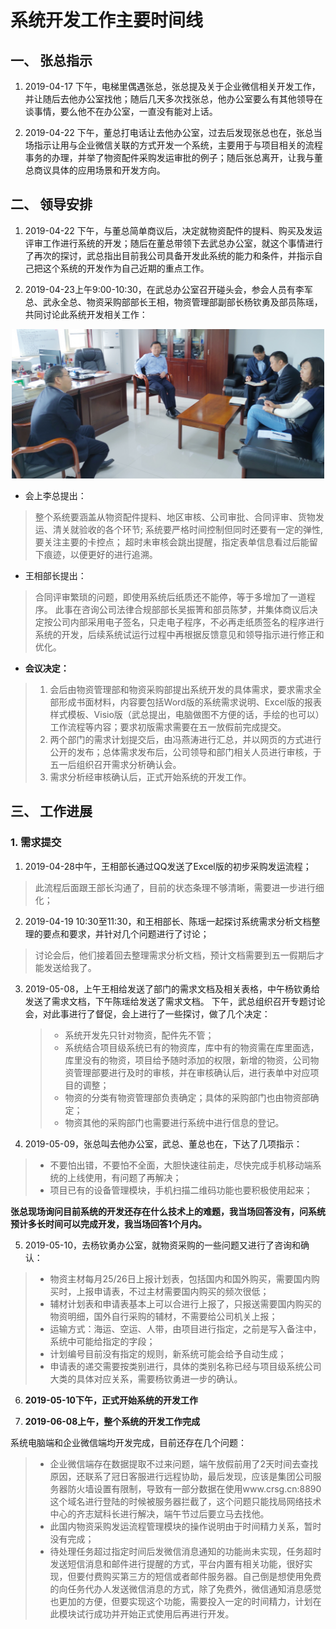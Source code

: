 # 系统开发工作主要时间线

## 一、 张总指示

1. 2019-04-17 下午，电梯里偶遇张总，张总提及关于企业微信相关开发工作，并让随后去他办公室找他；随后几天多次找张总，他办公室要么有其他领导在谈事情，要么他不在办公室，一直没有能对上话。

2. 2019-04-22 下午，董总打电话让去他办公室，过去后发现张总也在，张总当场指示让用与企业微信关联的方式开发一个系统，主要用于与项目相关的流程事务的办理，并举了物资配件采购发运审批的例子；随后张总离开，让我与董总商议具体的应用场景和开发方向。

## 二、 领导安排

1. 2019-04-22 下午，与董总简单商议后，决定就物资配件的提料、购买及发运评审工作进行系统的开发；随后在董总带领下去武总办公室，就这个事情进行了再次的探讨，武总指出目前我公司具备开发此系统的能力和条件，并指示自己把这个系统的开发作为自己近期的重点工作。

2. 2019-04-23上午9:00-10:30，在武总办公室召开碰头会，参会人员有李军总、武永全总、物资采购部部长王相，物资管理部副部长杨钦勇及部员陈瑶，共同讨论此系统开发相关工作：

<p align="center"><img src="/brief_meeting_190423.jpg" width="500">

- 会上李总提出：
> 整个系统要涵盖从物资配件提料、地区审核、公司审批、合同评审、货物发运、清关就验收的各个环节;
> 系统要严格时间控制但同时还要有一定的弹性,要关注主要的卡控点；
> 超时未审核会跳出提醒，指定表单信息看过后能留下痕迹，以便更好的进行追溯。

- 王相部长提出：
> 合同评审繁琐的问题，即使用系统后纸质还不能停，等于多增加了一道程序。
> 此事在咨询公司法律合规部部长吴振箐和部员陈梦，并集体商议后决定按公司内部采用电子签名，只走电子程序，不必再走纸质签名的程序进行系统的开发，后续系统试运行过程中再根据反馈意见和领导指示进行修正和优化。

- **会议决定：**

> 1. 会后由物资管理部和物资采购部提出系统开发的具体需求，要求需求全部形成书面材料，内容要包括Word版的系统需求说明、Excel版的报表样式模板、Visio版（武总提出，电脑做图不方便的话，手绘的也可以）工作流程等内容；要求初版需求需要在五一放假前完成提交。
> 2. 两个部门的需求计划提交后，由冯燕涛进行汇总，并以网页的方式进行公开的发布；总体需求发布后，公司领导和部门相关人员进行审核，于五一后组织召开需求分析确认会。
> 3. 需求分析经审核确认后，正式开始系统的开发工作。

## 三、 工作进展
  
### 1. 需求提交

1. 2019-04-28中午，王相部长通过QQ发送了Excel版的初步采购发运流程；
> 此流程后面跟王部长沟通了，目前的状态条理不够清晰，需要进一步进行细化；

2. 2019-04-19 10:30至11:30，和王相部长、陈瑶一起探讨系统需求分析文档整理的要点和要求，并针对几个问题进行了讨论；
> 讨论会后，他们接着回去整理需求分析文档，预计文档需要到五一假期后才能发送给我了。

3. 2019-05-08，上午王相给发送了部门的需求文档及相关表格，中午杨钦勇给发送了需求文档，下午陈瑶给发送了需求文档。
   下午，武总组织召开专题讨论会，对此事进行了督促，会上进行了一些探讨，做了几个决定：
   >- 系统开发先只针对物资，配件先不管；
   >- 系统结合项目级系统已有的物资库，库中有的物资需在库里面选，库里没有的物资，项目给予随时添加的权限，新增的物资，公司物资管理部要进行及时的审核，并在审核确认后，进行表单中对应项目的调整；
   >- 物资的分类有物资管理部负责确定；具体的采购部门也由物资部确定；
   >- 物资其他的采购部门也需要进行系统中进行信息的登记。
   
4. 2019-05-09，张总叫去他办公室，武总、董总也在，下达了几项指示：
>- 不要怕出错，不要怕不全面，大胆快速往前走，尽快完成手机移动端系统的上线使用，有问题了再解决；
>- 项目已有的设备管理模块，手机扫描二维码功能也要积极使用起来；  

**张总现场询问目前系统的开发还存在什么技术上的难题，我当场回答没有，问系统预计多长时间可以完成开发，我当场回答1个月内。**

5. 2019-05-10，去杨钦勇办公室，就物资采购的一些问题又进行了咨询和确认：
>- 物资主材每月25/26日上报计划表，包括国内和国外购买，需要国内购买时，上报申请表，不过主材需要国内购买的频次很低；
>- 辅材计划表和申请表基本上可以合进行上报了，只报送需要国内购买的物资明细，国外自行采购的辅材，不需要给公司机关上报；
>- 运输方式：海运、空运、人带，由项目进行指定，之前是写入备注中，系统中可能给指定的字段；
>- 计划编号目前没有指定的规则，新系统可能会给予自动生成；
>- 申请表的递交需要按类别进行，具体的类别名称已经与项目级系统公司大类的具体对应关系，需要杨钦勇进一步的确认。

6. **2019-05-10下午，正式开始系统的开发工作**

7. **2019-06-08上午，整个系统的开发工作完成**

  系统电脑端和企业微信端均开发完成，目前还存在几个问题：
> - 企业微信端存在数据提取不过来问题，端午放假前用了2天时间去查找原因，还联系了冠日客服进行远程协助，最后发现，应该是集团公司服务器防火墙设置有限制，导致有一部分数据在使用www.crsg.cn:8890这个域名进行登陆的时候被服务器拦截了，这个问题只能找局网络技术中心的齐志斌科长进行解决，端午节过后要立马去找他。
> - 此国内物资采购发运流程管理模块的操作说明由于时间精力关系，暂时没有完成；
> - 待处理任务超过指定时间后发微信消息通知的功能尚未实现，任务超时发送短信消息和邮件进行提醒的方式，平台内置有相关功能，很好实现，但要付费购买第三方的短信或者邮件服务器。自己倒是想使用免费的向任务代办人发送微信消息的方式，除了免费外，微信通知消息感觉也更加的方便，但要实现这个功能，需要投入一定的时间精力，计划在此模块试行成功并开始正式使用后再进行开发。
